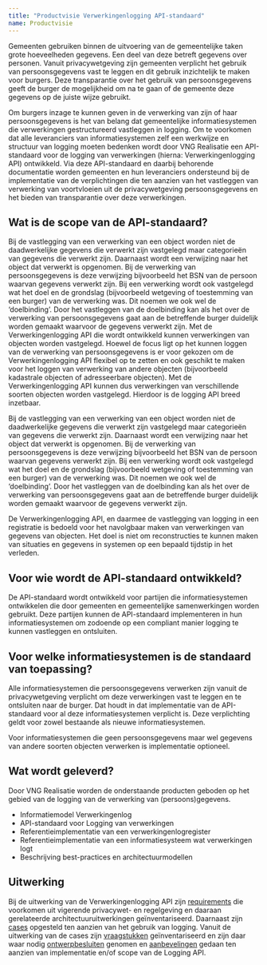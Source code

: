 ```yaml
---
title: "Productvisie Verwerkingenlogging API-standaard"
name: Productvisie
---
```


Gemeenten gebruiken binnen de uitvoering van de gemeentelijke taken grote hoeveelheden gegevens. Een deel van deze betreft gegevens over personen. Vanuit privacywetgeving zijn gemeenten verplicht het gebruik van persoonsgegevens vast te leggen en dit gebruik inzichtelijk te maken voor burgers. Deze transparantie over het gebruik van persoonsgegevens geeft de burger de mogelijkheid om na te gaan of de gemeente deze gegevens op de juiste wijze gebruikt.

Om burgers inzage te kunnen geven in de verwerking van zijn of haar persoonsgegevens is het van belang dat gemeentelijke informatiesystemen die verwerkingen gestructureerd vastleggen in logging. Om te voorkomen dat alle leveranciers van informatiesystemen zelf een werkwijze en structuur van logging moeten bedenken wordt door VNG Realisatie een API-standaard voor de logging van verwerkingen (hierna: Verwerkingenlogging API) ontwikkeld. Via deze API-standaard en daarbij behorende documentatie worden gemeenten en hun leveranciers ondersteund bij de implementatie van de verplichtingen die ten aanzien van het vastleggen van verwerking van voortvloeien uit de privacywetgeving persoonsgegevens en het bieden van transparantie over deze verwerkingen.

## Wat is de scope van de API-standaard?
Bij de vastlegging van een verwerking van een object worden niet de daadwerkelijke gegevens die verwerkt zijn vastgelegd maar categorieën van gegevens die verwerkt zijn. Daarnaast wordt een verwijzing naar het object dat verwerkt is opgenomen. Bij de verwerking van persoonsgegevens is deze verwijzing bijvoorbeeld het BSN van de persoon waarvan gegevens verwerkt zijn. Bij een verwerking wordt ook vastgelegd wat het doel en de grondslag (bijvoorbeeld wetgeving of toestemming van een burger) van de verwerking was. Dit noemen we ook wel de ‘doelbinding’. Door het vastleggen van de doelbinding kan als het over de verwerking van persoonsgegevens gaat aan de betreffende burger duidelijk worden gemaakt waarvoor de gegevens verwerkt zijn. 
Met de Verwerkingenlogging API die wordt ontwikkeld kunnen verwerkingen van objecten worden vastgelegd. Hoewel de focus ligt op het kunnen loggen van de verwerking van persoonsgegevens is er voor gekozen om de Verwerkingenlogging API flexibel op te zetten en ook geschikt te maken voor het loggen van verwerking van andere objecten (bijvoorbeeld kadastrale objecten of adresseerbare objecten). Met de Verwerkingenlogging API kunnen dus verwerkingen van verschillende soorten objecten worden vastgelegd. Hierdoor is de logging API breed inzetbaar. 

Bij de vastlegging van een verwerking van een object worden niet de daadwerkelijke gegevens die verwerkt zijn vastgelegd maar categorieën van gegevens die verwerkt zijn. Daarnaast wordt een verwijzing naar het object dat verwerkt is opgenomen. Bij de verwerking van persoonsgegevens is deze verwijzing bijvoorbeeld het BSN van de persoon waarvan gegevens verwerkt zijn. Bij een verwerking wordt ook vastgelegd wat het doel en de grondslag (bijvoorbeeld wetgeving of toestemming van een burger) van de verwerking was. Dit noemen we ook wel de ‘doelbinding’. Door het vastleggen van de doelbinding kan als het over de verwerking van persoonsgegevens gaat aan de betreffende burger duidelijk worden gemaakt waarvoor de gegevens verwerkt zijn. 

De Verwerkingenlogging API, en daarmee de vastlegging van logging in een registratie is bedoeld voor het navolgbaar maken van verwerkingen van gegevens van objecten. Het doel is niet om reconstructies te kunnen maken van situaties en gegevens in systemen op een bepaald tijdstip in het verleden.

## Voor wie wordt de API-standaard ontwikkeld?
De API-standaard wordt ontwikkeld voor partijen die informatiesystemen ontwikkelen die door gemeenten en gemeentelijke samenwerkingen worden gebruikt. Deze partijen kunnen de API-standaard implementeren in hun informatiesystemen om zodoende op een compliant manier logging te kunnen vastleggen en ontsluiten.

## Voor welke informatiesystemen is de standaard van toepassing?
Alle informatiesystemen die persoonsgegevens verwerken zijn vanuit de privacywetgeving verplicht om deze verwerkingen vast te leggen en te ontsluiten naar de burger. Dat houdt in dat implementatie van de API-standaard voor al deze informatiesystemen verplicht is. Deze verplichting geldt voor zowel bestaande als nieuwe informatiesystemen. 

Voor informatiesystemen die geen persoonsgegevens maar wel gegevens van andere soorten objecten verwerken is implementatie optioneel. 

## Wat wordt geleverd?
Door VNG Realisatie worden de onderstaande producten geboden op het gebied van de logging van de verwerking van (persoons)gegevens.

- Informatiemodel Verwerkingenlog
- API-standaard voor Logging van verwerkingen
- Referentieimplementatie van een verwerkingenlogregister
- Referentieimplementatie van een informatiesysteem wat verwerkingen logt
- Beschrijving best-practices en architectuurmodellen

## Uitwerking
Bij de uitwerking van de Verwerkingenlogging API zijn [requirements](../achtergronddocumentatie/ontwerp/requirements)  die voorkomen uit vigerende privacywet- en regelgeving en daaraan gerelateerde architectuuruitwerkingen geïnventariseerd. Daarnaast zijn [cases](../achtergronddocumentatie/ontwerp/ontwerpcases) opgesteld ten aanzien van het gebruik van logging. Vanuit de uitwerking van de cases zijn [vraagstukken](../achtergronddocumentatie/ontwerp/vraagstukken) geïnventariseerd en zijn daar waar nodig [ontwerpbesluiten](../achtergronddocumentatie/ontwerp/ontwerpbesluiten) genomen en [aanbevelingen](../achtergronddocumentatie/ontwerp/aanbevelingen) gedaan ten aanzien van implementatie en/of scope van de Logging API. 
